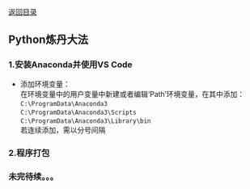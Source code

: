 [返回目录](../../catalogue.md)
## Python炼丹大法
### 1.安装Anaconda并使用VS Code  
+ 添加环境变量：  
  在环境变量中的用户变量中新建或者编辑‘Path’环境变量，在其中添加：  
    `C:\ProgramData\Anaconda3`  
    `C:\ProgramData\Anaconda3\Scripts`  
    `C:\ProgramData\Anaconda3\Library\bin`  
  若连续添加，需以分号间隔  

### 2.程序打包
### 未完待续。。。  
